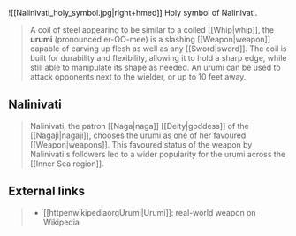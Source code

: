 ![[Nalinivati_holy_symbol.jpg|right+hmed]] 
 Holy symbol of Nalinivati.
> A coil of steel appearing to be similar to a coiled [[Whip|whip]], the **urumi** (pronounced er-OO-mee) is a slashing [[Weapon|weapon]] capable of carving up flesh as well as any [[Sword|sword]]. The coil is built for durability and flexibility, allowing it to hold a sharp edge, while still able to manipulate its shape as needed. An urumi can be used to attack opponents next to the wielder, or up to 10 feet away.


## Nalinivati

> Nalinivati, the patron [[Naga|naga]] [[Deity|goddess]] of the [[Nagaji|nagaji]], chooses the urumi as one of her favoured [[Weapon|weapons]]. This favoured status of the weapon by Nalinivati's followers led to a wider popularity for the urumi across the [[Inner Sea region]].




## External links

> - [[httpenwikipediaorgUrumi|Urumi]]: real-world weapon on Wikipedia




